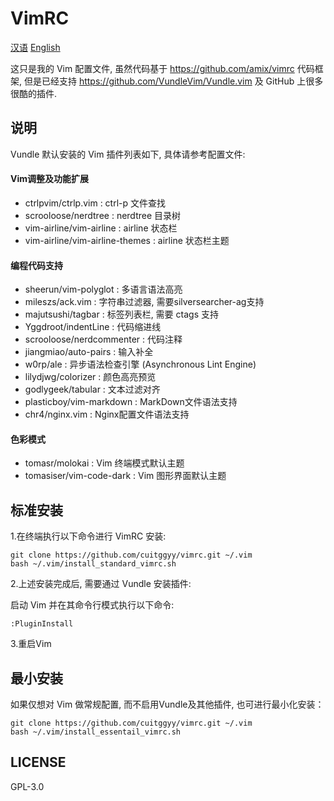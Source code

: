 #  **VimRC**

[汉语](https://github.com/CuitGGyy/VimRC/blob/master/README.zh_CN.md)
[English](https://github.com/CuitGGyy/VimRC/blob/master/README.md)


这只是我的 Vim 配置文件, 虽然代码基于 https://github.com/amix/vimrc 代码框架, 
但是已经支持 https://github.com/VundleVim/Vundle.vim 及 GitHub 上很多很酷的插件.

## 说明

Vundle 默认安装的 Vim 插件列表如下, 具体请参考配置文件:

#### Vim调整及功能扩展

* ctrlpvim/ctrlp.vim : ctrl-p 文件查找
* scrooloose/nerdtree : nerdtree 目录树
* vim-airline/vim-airline : airline 状态栏
* vim-airline/vim-airline-themes : airline 状态栏主题

#### 编程代码支持

* sheerun/vim-polyglot : 多语言语法高亮
* mileszs/ack.vim : 字符串过滤器, 需要silversearcher-ag支持
* majutsushi/tagbar : 标签列表栏, 需要 ctags 支持
* Yggdroot/indentLine : 代码缩进线
* scrooloose/nerdcommenter : 代码注释
* jiangmiao/auto-pairs : 输入补全
* w0rp/ale : 异步语法检查引擎 (Asynchronous Lint Engine)
* lilydjwg/colorizer : 颜色高亮预览
* godlygeek/tabular : 文本过滤对齐
* plasticboy/vim-markdown : MarkDown文件语法支持
* chr4/nginx.vim : Nginx配置文件语法支持

#### 色彩模式

* tomasr/molokai : Vim 终端模式默认主题
* tomasiser/vim-code-dark : Vim 图形界面默认主题

## 标准安装

1.在终端执行以下命令进行 VimRC 安装:

```
git clone https://github.com/cuitggyy/vimrc.git ~/.vim
bash ~/.vim/install_standard_vimrc.sh
```

2.上述安装完成后, 需要通过 Vundle 安装插件:

启动 Vim 并在其命令行模式执行以下命令:

```
:PluginInstall
```

3.重启Vim

## 最小安装

如果仅想对 Vim 做常规配置, 而不启用Vundle及其他插件, 也可进行最小化安装：

```
git clone https://github.com/cuitggyy/vimrc.git ~/.vim
bash ~/.vim/install_essentail_vimrc.sh
```

## LICENSE

GPL-3.0
